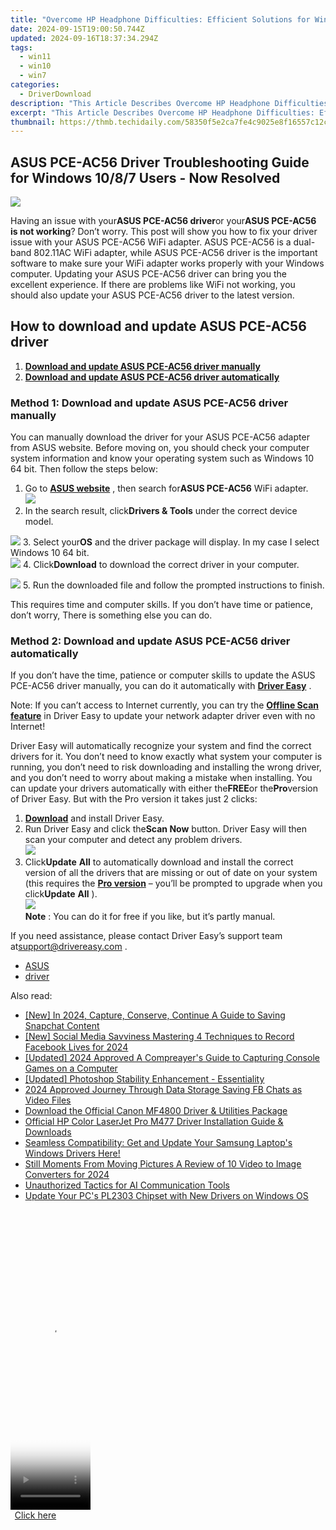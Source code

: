 ```yaml
---
title: "Overcome HP Headphone Difficulties: Efficient Solutions for Windows 10/8/7 Audio Driver Problems"
date: 2024-09-15T19:00:50.744Z
updated: 2024-09-16T18:37:34.294Z
tags:
  - win11
  - win10
  - win7
categories:
  - DriverDownload
description: "This Article Describes Overcome HP Headphone Difficulties: Efficient Solutions for Windows 10/8/7 Audio Driver Problems"
excerpt: "This Article Describes Overcome HP Headphone Difficulties: Efficient Solutions for Windows 10/8/7 Audio Driver Problems"
thumbnail: https://thmb.techidaily.com/58350f5e2ca7fe4c9025e8f16557c12c6fe252de2a7e38b08f655577495f8fd5.jpg
---
```


## ASUS PCE-AC56 Driver Troubleshooting Guide for Windows 10/8/7 Users - Now Resolved

![](https://images.drivereasy.com/wp-content/uploads/2018/12/img_5c147176e605c.jpg)

Having an issue with your**ASUS PCE-AC56 driver**or your**ASUS PCE-AC56 is not working**? Don’t worry. This post will show you how to fix your driver issue with your ASUS PCE-AC56 WiFi adapter. ASUS PCE-AC56 is a dual-band 802.11AC WiFi adapter, while ASUS PCE-AC56 driver is the important software to make sure your WiFi adapter works properly with your Windows computer. Updating your ASUS PCE-AC56 driver can bring you the excellent experience. If there are problems like WiFi not working, you should also update your ASUS PCE-AC56 driver to the latest version.

## How to download and update ASUS PCE-AC56 driver

1. **[Download and update ASUS PCE-AC56 driver manually](https://tools.techidaily.com/drivereasy/download/)**
2. **[Download and update ASUS PCE-AC56 driver automatically](https://tools.techidaily.com/drivereasy/download/)**

### Method 1: Download and update ASUS PCE-AC56 driver manually

You can manually download the driver for your ASUS PCE-AC56 adapter from ASUS website. Before moving on, you should check your computer system information and know your operating system such as Windows 10 64 bit. Then follow the steps below:

1. Go to **[ASUS website](https://www.asus.com)**  , then search for**ASUS PCE-AC56** WiFi adapter.  
![](https://images.drivereasy.com/wp-content/uploads/2018/12/img_5c14727a86efb.png)
2. In the search result, click**Drivers & Tools** under the correct device model.  

![](https://images.drivereasy.com/wp-content/uploads/2018/12/img_5c14729f3b8eb.jpg)
3. Select your**OS** and the driver package will display. In my case I select Windows 10 64 bit.  
![](https://images.drivereasy.com/wp-content/uploads/2018/12/img_5c1472bf86fc6.png)
4. Click**Download** to download the correct driver in your computer.  

![](https://images.drivereasy.com/wp-content/uploads/2018/12/img_5c1472d69ff32.jpg)
5. Run the downloaded file and follow the prompted instructions to finish.

This requires time and computer skills. If you don’t have time or patience, don’t worry, There is something else you can do.

### Method 2: Download and update ASUS PCE-AC56 driver automatically

If you don’t have the time, patience or computer skills to update the ASUS PCE-AC56 driver manually, you can do it automatically with **[Driver Easy](https://tools.techidaily.com/drivereasy/download/)** .

 Note: If you can’t access to Internet currently, you can try the **[Offline Scan feature](https://tools.techidaily.com/drivereasy/download/)**  in Driver Easy to update your network adapter driver even with no Internet!

Driver Easy will automatically recognize your system and find the correct drivers for it. You don’t need to know exactly what system your computer is running, you don’t need to risk downloading and installing the wrong driver, and you don’t need to worry about making a mistake when installing. You can update your drivers automatically with either the**FREE**or the**Pro**version of Driver Easy. But with the Pro version it takes just 2 clicks:

1. **[Download](https://tools.techidaily.com/drivereasy/download/)**  and install Driver Easy.
2. Run Driver Easy and click the**Scan Now** button. Driver Easy will then scan your computer and detect any problem drivers.  
![](https://images.drivereasy.com/wp-content/uploads/2018/12/img_5c147338d0289.jpg)
3. Click**Update** **All** to automatically download and install the correct version of all the drivers that are missing or out of date on your system (this requires the **[Pro version](https://tools.techidaily.com/drivereasy/download/)**  – you’ll be prompted to upgrade when you click**Update** **All** ).  
![](https://images.drivereasy.com/wp-content/uploads/2018/12/img_5c1474c94bd8a.jpg)  
**Note** : You can do it for free if you like, but it’s partly manual.

 If you need assistance, please contact Driver Easy’s support team at[support@drivereasy.com](https://tools.techidaily.com/drivereasy/download/) .

* [ASUS](https://tools.techidaily.com/drivereasy/download/)
* [driver](https://tools.techidaily.com/drivereasy/download/)

<ins class="adsbygoogle"
     style="display:block"
     data-ad-format="autorelaxed"
     data-ad-client="ca-pub-7571918770474297"
     data-ad-slot="1223367746"></ins>

<ins class="adsbygoogle"
     style="display:block"
     data-ad-client="ca-pub-7571918770474297"
     data-ad-slot="8358498916"
     data-ad-format="auto"
     data-full-width-responsive="true"></ins>

<span class="atpl-alsoreadstyle">Also read:</span>
<div><ul>
<li><a href="https://snapchat-videos.techidaily.com/new-in-2024-capture-conserve-continue-a-guide-to-saving-snapchat-content/"><u>[New] In 2024, Capture, Conserve, Continue A Guide to Saving Snapchat Content</u></a></li>
<li><a href="https://screen-activity-recording.techidaily.com/new-social-media-savviness-mastering-4-techniques-to-record-facebook-lives-for-2024/"><u>[New] Social Media Savviness Mastering 4 Techniques to Record Facebook Lives for 2024</u></a></li>
<li><a href="https://screen-recording.techidaily.com/updated-2024-approved-a-compreayers-guide-to-capturing-console-games-on-a-computer/"><u>[Updated] 2024 Approved A Compreayer's Guide to Capturing Console Games on a Computer</u></a></li>
<li><a href="https://article-helps.techidaily.com/updated-photoshop-stability-enhancement-essentiality/"><u>[Updated] Photoshop Stability Enhancement - Essentiality</u></a></li>
<li><a href="https://facebook-video-recording.techidaily.com/2024-approved-journey-through-data-storage-saving-fb-chats-as-video-files/"><u>2024 Approved Journey Through Data Storage Saving FB Chats as Video Files</u></a></li>
<li><a href="https://driver-download.techidaily.com/download-the-official-canon-mf4800-driver-and-utilities-package/"><u>Download the Official Canon MF4800 Driver & Utilities Package</u></a></li>
<li><a href="https://driver-download.techidaily.com/official-hp-color-laserjet-pro-m477-driver-installation-guide-and-downloads/"><u>Official HP Color LaserJet Pro M477 Driver Installation Guide & Downloads</u></a></li>
<li><a href="https://driver-download.techidaily.com/1722975793668-seamless-compatibility-get-and-update-your-samsung-laptops-windows-drivers-here/"><u>Seamless Compatibility: Get and Update Your Samsung Laptop's Windows Drivers Here!</u></a></li>
<li><a href="https://video-creation-software.techidaily.com/still-moments-from-moving-pictures-a-review-of-10-video-to-image-converters-for-2024/"><u>Still Moments From Moving Pictures A Review of 10 Video to Image Converters for 2024</u></a></li>
<li><a href="https://tech-hub.techidaily.com/unauthorized-tactics-for-ai-communication-tools/"><u>Unauthorized Tactics for AI Communication Tools</u></a></li>
<li><a href="https://driver-download.techidaily.com/update-your-pcs-pl2303-chipset-with-new-drivers-on-windows-os/"><u>Update Your PC's PL2303 Chipset with New Drivers on Windows OS</u></a></li>
</ul></div>

<!-- affiliate ads begin -->
<span id="1977023">
					<video width="128" height="480" style="cursor:pointer"
           poster="//a.impactradius-go.com/display-clicktoplayimage/1977023.png"
           onclick="if(!this.playClicked){this.play();this.setAttribute('controls',true);this.playClicked=true;}">
	   <source src="//a.impactradius-go.com/display-ad/22993-1977023">
	   <img src="//a.impactradius-go.com/display-clicktoplayimage/1977023.png" style="border: none; height: 100%; width: 100%; object-fit: contain">
	</video>
	<div style="width:80px;text-align:center"><a href="javascript:window.open(decodeURIComponent('https%3A%2F%2Fhomestyler.sjv.io%2Fc%2F5597632%2F1977023%2F22993'), '_blank');void(0);">Click here</a></div>
</span>
<img height="0" width="0" src="https://imp.pxf.io/i/5597632/1977023/22993" style="position:absolute;visibility:hidden;" border="0" />
<!-- affiliate ads end -->


